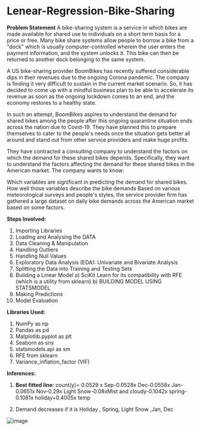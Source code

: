 # Lenear-Regression-Bike-Sharing
**Problem Statement**
A bike-sharing system is a service in which bikes are made available for shared use to individuals on a short term basis for a price or free. Many bike share systems allow people to borrow a bike from a "dock" which is usually computer-controlled wherein the user enters the payment information, and the system unlocks it. This bike can then be returned to another dock belonging to the same system.


A US bike-sharing provider BoomBikes has recently suffered considerable dips in their revenues due to the ongoing Corona pandemic. The company is finding it very difficult to sustain in the current market scenario. So, it has decided to come up with a mindful business plan to be able to accelerate its revenue as soon as the ongoing lockdown comes to an end, and the economy restores to a healthy state. 


In such an attempt, BoomBikes aspires to understand the demand for shared bikes among the people after this ongoing quarantine situation ends across the nation due to Covid-19. They have planned this to prepare themselves to cater to the people's needs once the situation gets better all around and stand out from other service providers and make huge profits.


They have contracted a consulting company to understand the factors on which the demand for these shared bikes depends. Specifically, they want to understand the factors affecting the demand for these shared bikes in the American market. The company wants to know:

Which variables are significant in predicting the demand for shared bikes.
How well those variables describe the bike demands
Based on various meteorological surveys and people's styles, the service provider firm has gathered a large dataset on daily bike demands across the American market based on some factors. 

**Steps Involved:**
1. Importing Libraries
2. Loading and Analysing the DATA
3. Data Cleaning & Manipulation
4. Handling Outliers
5. Handling Null Values
6. Exploratory Data Analysis (EDA): Univariate and Bivariate Analysis 
7. Splitting the Data into Training and Testing Sets
8. Building a Linear Model
   a) SciKit Learn for its compatibility with RFE (which is a utility from sklearn)
   b) BUILDING MODEL USING STATSMODEL
9. Making Predictions
10. Model Evaluation

**Libraries Used:**
1. NumPy as np
2. Pandas as pd
3. Matplotlib.pyplot as plt
4. Seaborn as sns
5. statsmodels.api as sm 
6. RFE from sklearn
7. Variance_inflation_factor (VIF)

**Inferences:**
1. **Best fitted line:** 
count(y)= 0.0529 x Sep-0.0528x Dec-0.0558x Jan-0.0651x Nov-0.29x Light Snow-0.08xMist and cloudy-0.1042x spring-0.1081x holiday+0.4005x temp

2. Demand decreases if it is Holiday , Spring, Light Snow ,Jan, Dec

![image](https://user-images.githubusercontent.com/90130378/161399663-b319c761-d5b8-4db4-8a54-dcc409dc1c32.png)

